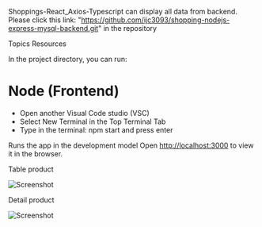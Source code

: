 Shoppings-React_Axios-Typescript can display all data from backend. Please click this link: "https://github.com/ijc3093/shopping-nodejs-express-mysql-backend.git" in the repository

Topics
Resources

In the project directory, you can run:

# Node (Frontend) 
- Open another Visual Code studio (VSC)
- Select New Terminal in the Top Terminal Tab
- Type in the terminal: npm start and press enter

Runs the app in the development model
Open [http://localhost:3000](http://localhost:3000) to view it in the browser.

Table product

![Screenshot](https://github.com/ijc3093/Shoppings-React_Axios-Typescript/blob/master/images/list.png)


Detail product

![Screenshot](https://github.com/ijc3093/Shoppings-React_Axios-Typescript/blob/master/images/detail.png)

